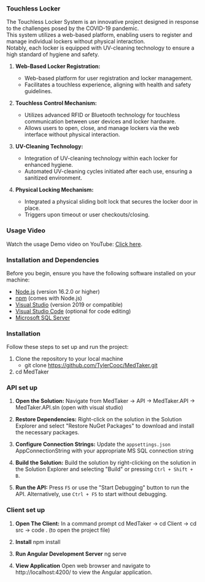 ### Touchless Locker

The Touchless Locker System is an innovative project designed in response to the challenges posed by the COVID-19 pandemic.   
This system utilizes a web-based platform, enabling users to register and manage individual lockers without physical interaction.   
Notably, each locker is equipped with UV-cleaning technology to ensure a high standard of hygiene and safety.    

1. **Web-Based Locker Registration:**
   - Web-based platform for user registration and locker management.
   - Facilitates a touchless experience, aligning with health and safety guidelines.

2. **Touchless Control Mechanism:**
   - Utilizes advanced RFID or Bluetooth technology for touchless communication between user devices and locker hardware.
   - Allows users to open, close, and manage lockers via the web interface without physical interaction.

3. **UV-Cleaning Technology:**
   - Integration of UV-cleaning technology within each locker for enhanced hygiene.
   - Automated UV-cleaning cycles initiated after each use, ensuring a sanitized environment.

4. **Physical Locking Mechanism:**    
   - Integrated a physical sliding bolt lock that secures the locker door in place.  
   - Triggers upon timeout or user checkouts/closing.  

### Usage Video

Watch the usage Demo video on YouTube: [Click here](https://www.youtube.com/watch?v=FYnisj7iD2A).

### Installation and Dependencies

Before you begin, ensure you have the following software installed on your machine:

- [Node.js](https://nodejs.org/) (version 16.2.0 or higher)
- [npm](https://www.npmjs.com/) (comes with Node.js)
- [Visual Studio](https://visualstudio.microsoft.com/) (version 2019 or compatible)
- [Visual Studio Code](https://code.visualstudio.com/) (optional for code editing)
- [Microsoft SQL Server](https://www.microsoft.com/en-us/sql-server/sql-server-downloads)
  
### Installation
Follow these steps to set up and run the project:

1. Clone the repository to your local machine
   - git clone https://github.com/TylerCooc/MedTaker.git
2. cd MedTaker

### API set up
1. **Open the Solution:**
   Navigate from MedTaker -> API -> MedTaker.API -> MedTaker.API.sln (open with visual studio)

2. **Restore Dependencies:**
   Right-click on the solution in the Solution Explorer and select "Restore NuGet Packages" to download and install the necessary packages.

3. **Configure Connection Strings:**
   Update the `appsettings.json` AppConnectionString with your appropriate MS SQL connection string

4. **Build the Solution:**
   Build the solution by right-clicking on the solution in the Solution Explorer and selecting "Build" or pressing `Ctrl + Shift + B`.

5. **Run the API:**
   Press `F5` or use the "Start Debugging" button to run the API. Alternatively, use `Ctrl + F5` to start without debugging.

### Client set up
1. **Open The Client:**
   In a command prompt cd MedTaker -> cd Client -> cd src -> code . (to open the project file)

2. **Install**
   npm install

3. **Run Angular Development Server**
   ng serve

4. **View Application**
   Open web browser and navigate to http://localhost:4200/ to view the Angular application.
